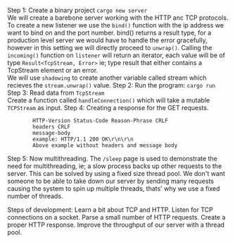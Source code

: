 Step 1: Create a binary project `cargo new server`  
We will create a barebone server working with the HTTP anc TCP protocols.
To create a new listener we use the `bind()` function with the ip address we want to bind on and the port number. bind() returns a result type, for a production level server we would have to handle the error gracefully, however in this setting we will directly proceed to `unwrap()`. Calling the `incoming()` function on `listener` will return an iterator, each value will be of type `Result<TcpStream, Error>` ie; type result that either contains a TcpStream element or an error.   
We will use `shadowing` to create another variable called stream which recieves the `stream.unwrap()` value.
Step 2: Run the program: `cargo run`  
Step 3: Read data from `TcpStream`  
Create a function called `handleConnection()` which will take a mutable `TCPStream` as input.
Step 4: Creating a response for the GET requests.
```
        HTTP-Version Status-Code Reason-Phrase CRLF  
        headers CRLF  
        message-body  
        example: HTTP/1.1 200 OK\r\n\r\n 
        Above example without headers and message body
```

Step 5: Now multithreading.
The `/sleep` page is used to demonstrate the need for multithreading, ie; a slow process backs up other requests to the server. This can be solved by using a fixed size thread pool. We don't want someone to be able to take down our server by sending many requests causing the system to spin up multiple threads, thats' why we use a fixed number of threads.


Steps of development:
Learn a bit about TCP and HTTP.
Listen for TCP connections on a socket.
Parse a small number of HTTP requests.
Create a proper HTTP response.
Improve the throughput of our server with a thread pool.
